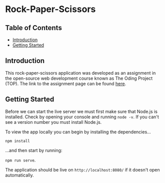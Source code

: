 # Rock-Paper-Scissors

## Table of Contents

- [Introduction](#introduction)
- [Getting Started](#get-started)

## Introduction

This rock-paper-scissors application was developed as an assignment in the open-source web development course known as The Oding Project (TOP). The link to the assignment page can be found [here](https://www.theodinproject.com/paths/foundations/courses/foundations/lessons/rock-paper-scissors). 

## Getting Started

Before we can start the live server we must first make sure that Node.js is installed. Check by opening your console and running `node -v`. If you can't see a version number you must install Node.js. 

To view the app locally you can begin by installing the dependencies...

`npm install`

...and then start by running:

`npm run serve`.

The application should be live on `http://localhost:8080/` if it doesn't open automatically.
